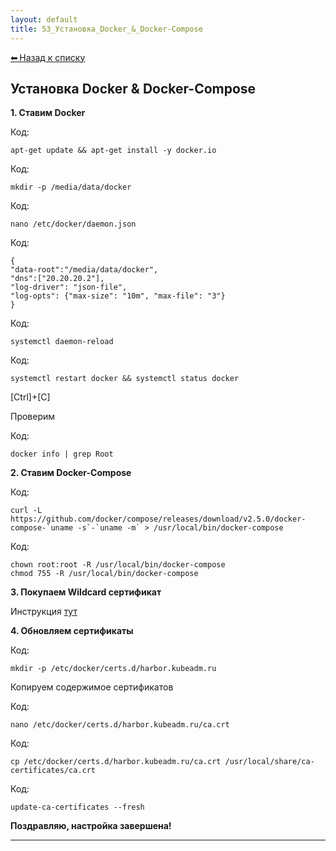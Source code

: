 ```yaml
---
layout: default
title: 53_Установка_Docker_&_Docker-Compose
---
```

<a class="back-link" href="index.html">⬅ Назад к списку</a>


##  Установка Docker & Docker-Compose 

  
**1\. Ставим Docker**  
  


Код:
    
    
    apt-get update && apt-get install -y docker.io

Код:
    
    
    mkdir -p /media/data/docker

Код:
    
    
    nano /etc/docker/daemon.json

Код:
    
    
    {
    "data-root":"/media/data/docker",
    "dns":["20.20.20.2"],
    "log-driver": "json-file",
    "log-opts": {"max-size": "10m", "max-file": "3"}
    }

Код:
    
    
    systemctl daemon-reload

Код:
    
    
    systemctl restart docker && systemctl status docker

[Ctrl]+[C]  
  
Проверим  
  


Код:
    
    
    docker info | grep Root

**2\. Ставим Docker-Compose**  
  


Код:
    
    
    curl -L https://github.com/docker/compose/releases/download/v2.5.0/docker-compose-`uname -s`-`uname -m` > /usr/local/bin/docker-compose

Код:
    
    
    chown root:root -R /usr/local/bin/docker-compose
    chmod 755 -R /usr/local/bin/docker-compose

**3\. Покупаем Wildcard сертификат**  
  
Инструкция [тут](https://forum.kubeadm.ru/node/3514)  
  
**4\. Обновляем сертификаты**  
  


Код:
    
    
    mkdir -p /etc/docker/certs.d/harbor.kubeadm.ru

Копируем содержимое сертификатов  
  


Код:
    
    
    nano /etc/docker/certs.d/harbor.kubeadm.ru/ca.crt

Код:
    
    
    cp /etc/docker/certs.d/harbor.kubeadm.ru/ca.crt /usr/local/share/ca-certificates/ca.crt

Код:
    
    
    update-ca-certificates --fresh

**Поздравляю, настройка завершена!**


---


